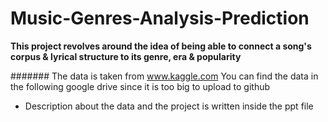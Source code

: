 # Music-Genres-Analysis-Prediction

**This project revolves around the idea of being able to connect a song's corpus & lyrical structure to its genre, era & popularity**

####### The data is taken from www.kaggle.com
You can find the data in the following google drive since it is too big to upload to github

* Description about the data and the project is written inside the ppt file
